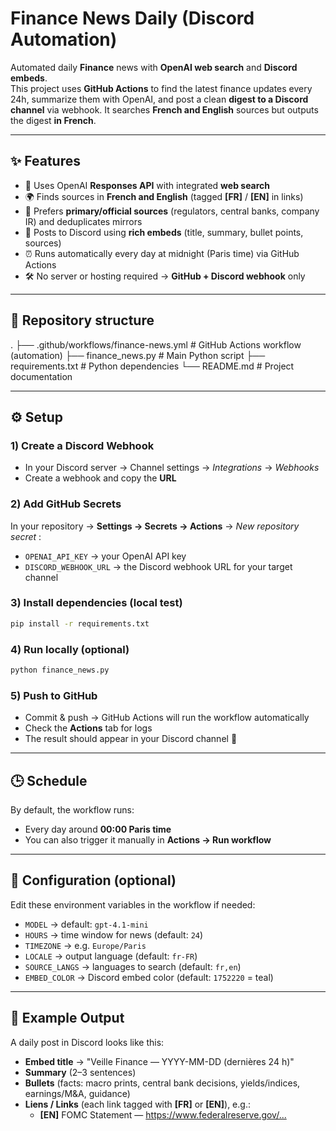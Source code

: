 # Finance News Daily (Discord Automation)

Automated daily **Finance** news with **OpenAI web search** and **Discord embeds**.  
This project uses **GitHub Actions** to find the latest finance updates every 24h, summarize them with OpenAI, and post a clean **digest to a Discord channel** via webhook. It searches **French and English** sources but outputs the digest **in French**.

---

## ✨ Features

- 🔎 Uses OpenAI **Responses API** with integrated **web search**
- 🌍 Finds sources in **French and English** (tagged **[FR]** / **[EN]** in links)
- 🧷 Prefers **primary/official sources** (regulators, central banks, company IR) and deduplicates mirrors
- 📌 Posts to Discord using **rich embeds** (title, summary, bullet points, sources)
- ⏰ Runs automatically every day at midnight (Paris time) via GitHub Actions
- 🛠 No server or hosting required → **GitHub + Discord webhook** only

---

## 📂 Repository structure
.
├── .github/workflows/finance-news.yml # GitHub Actions workflow (automation)
├── finance_news.py # Main Python script
├── requirements.txt # Python dependencies
└── README.md # Project documentation

---

## ⚙️ Setup

### 1) Create a Discord Webhook
- In your Discord server → Channel settings → *Integrations* → *Webhooks*  
- Create a webhook and copy the **URL**

### 2) Add GitHub Secrets
In your repository → **Settings → Secrets → Actions** → *New repository secret* :

- `OPENAI_API_KEY` → your OpenAI API key  
- `DISCORD_WEBHOOK_URL` → the Discord webhook URL for your target channel

### 3) Install dependencies (local test)
```bash
pip install -r requirements.txt
```

### 4) Run locally (optional)
```bash
python finance_news.py
```

### 5) Push to GitHub
- Commit & push → GitHub Actions will run the workflow automatically  
- Check the **Actions** tab for logs  
- The result should appear in your Discord channel 🎉

---

## 🕒 Schedule
By default, the workflow runs:
- Every day around **00:00 Paris time**  
- You can also trigger it manually in **Actions → Run workflow**

---

## 🔧 Configuration (optional)
Edit these environment variables in the workflow if needed:

- `MODEL` → default: `gpt-4.1-mini`  
- `HOURS` → time window for news (default: `24`)  
- `TIMEZONE` → e.g. `Europe/Paris`  
- `LOCALE` → output language (default: `fr-FR`)  
- `SOURCE_LANGS` → languages to search (default: `fr,en`)  
- `EMBED_COLOR` → Discord embed color (default: `1752220` = teal)

---

## 📸 Example Output
A daily post in Discord looks like this:

- **Embed title** → "Veille Finance — YYYY-MM-DD (dernières 24 h)"  
- **Summary** (2–3 sentences)  
- **Bullets** (facts: macro prints, central bank decisions, yields/indices, earnings/M&A, guidance)  
- **Liens / Links** (each link tagged with **[FR]** or **[EN]**), e.g.:  
  - **[EN]** FOMC Statement — <https://www.federalreserve.gov/...>
